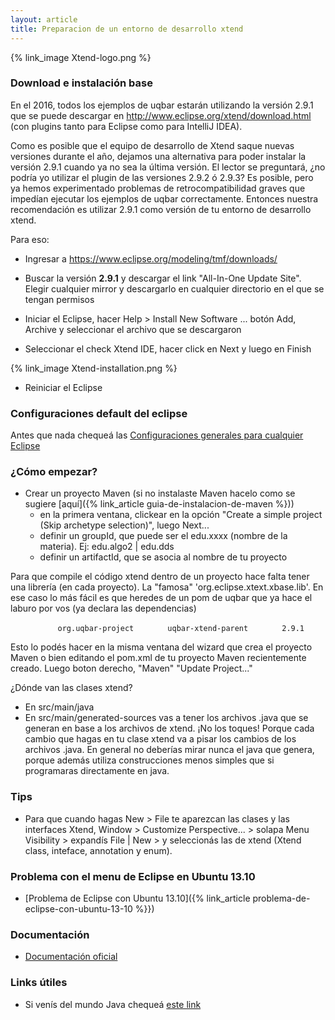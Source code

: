 ```yaml
---
layout: article
title: Preparacion de un entorno de desarrollo xtend
---
```


{% link_image Xtend-logo.png %}

### Download e instalación base

En el 2016, todos los ejemplos de uqbar estarán utilizando la versión 2.9.1 que se puede descargar en <http://www.eclipse.org/xtend/download.html> (con plugins tanto para Eclipse como para IntelliJ IDEA).

Como es posible que el equipo de desarrollo de Xtend saque nuevas versiones durante el año, dejamos una alternativa para poder instalar la versión 2.9.1 cuando ya no sea la última versión. El lector se preguntará, ¿no podría yo utilizar el plugin de las versiones 2.9.2 ó 2.9.3? Es posible, pero ya hemos experimentado problemas de retrocompatibilidad graves que impedían ejecutar los ejemplos de uqbar correctamente. Entonces nuestra recomendación es utilizar 2.9.1 como versión de tu entorno de desarrollo xtend.

Para eso:

-   Ingresar a <https://www.eclipse.org/modeling/tmf/downloads/>

<!-- -->

-   Buscar la versión **2.9.1** y descargar el link "All-In-One Update Site". Elegir cualquier mirror y descargarlo en cualquier directorio en el que se tengan permisos

<!-- -->

-   Iniciar el Eclipse, hacer Help &gt; Install New Software ... botón Add, Archive y seleccionar el archivo que se descargaron

<!-- -->

-   Seleccionar el check Xtend IDE, hacer click en Next y luego en Finish

{% link_image Xtend-installation.png %}

-   Reiniciar el Eclipse

### Configuraciones default del eclipse

Antes que nada chequeá las [Configuraciones generales para cualquier Eclipse](configuraciones-generales-para-cualquier-eclipse.html)

### ¿Cómo empezar?

-   Crear un proyecto Maven (si no instalaste Maven hacelo como se sugiere [aquí]({% link_article guia-de-instalacion-de-maven %}))
    -   en la primera ventana, clickear en la opción "Create a simple project (Skip archetype selection)", luego Next...
    -   definir un groupId, que puede ser el edu.xxxx (nombre de la materia). Ej: edu.algo2 | edu.dds
    -   definir un artifactId, que se asocia al nombre de tu proyecto

Para que compile el código xtend dentro de un proyecto hace falta tener una librería (en cada proyecto). La "famosa" 'org.eclipse.xtext.xbase.lib'. En ese caso lo más fácil es que heredes de un pom de uqbar que ya hace el laburo por vos (ya declara las dependencias)

`   `<parent>
`       `<groupId>`org.uqbar-project`</groupId>
`       `<artifactId>`uqbar-xtend-parent`</artifactId>
`       `<version>`2.9.1`</version>
`   `</parent>

Esto lo podés hacer en la misma ventana del wizard que crea el proyecto Maven o bien editando el pom.xml de tu proyecto Maven recientemente creado. Luego boton derecho, "Maven" "Update Project..."

¿Dónde van las clases xtend?

-   En src/main/java
-   En src/main/generated-sources vas a tener los archivos .java que se generan en base a los archivos de xtend. ¡No los toques! Porque cada cambio que hagas en tu clase xtend va a pisar los cambios de los archivos .java. En general no deberías mirar nunca el java que genera, porque además utiliza construcciones menos simples que si programaras directamente en java.

### Tips

-   Para que cuando hagas New &gt; File te aparezcan las clases y las interfaces Xtend, Window &gt; Customize Perspective... &gt; solapa Menu Visibility &gt; expandís File | New &gt; y seleccionás las de xtend (Xtend class, inteface, annotation y enum).

### Problema con el menu de Eclipse en Ubuntu 13.10

-   [Problema de Eclipse con Ubuntu 13.10]({% link_article problema-de-eclipse-con-ubuntu-13-10 %}})

### Documentación

-   [Documentación oficial](http://www.eclipse.org/xtend/documentation.html)

### Links útiles

-   Si venís del mundo Java chequeá [este link](http://jnario.org/org/jnario/jnario/documentation/20FactsAboutXtendSpec.html)

